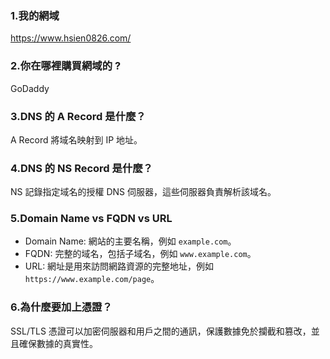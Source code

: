 ### 1.我的網域
https://www.hsien0826.com/
### 2.你在哪裡購買網域的 ?
GoDaddy
### 3.DNS 的 A Record 是什麼？ 
A Record 將域名映射到 IP 地址。
### 4.DNS 的 NS Record 是什麼？
NS 記錄指定域名的授權 DNS 伺服器，這些伺服器負責解析該域名。
### 5.Domain Name vs FQDN vs URL
- Domain Name: 網站的主要名稱，例如 `example.com`。
- FQDN: 完整的域名，包括子域名，例如 `www.example.com`。
- URL: 網址是用來訪問網路資源的完整地址，例如 `https://www.example.com/page`。
### 6.為什麼要加上憑證？
SSL/TLS 憑證可以加密伺服器和用戶之間的通訊，保護數據免於攔截和篡改，並且確保數據的真實性。

